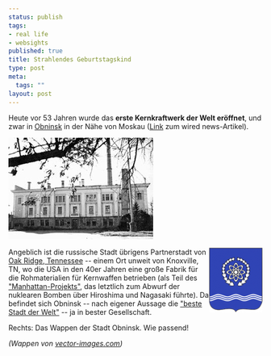 ```yaml
--- 
status: publish
tags: 
- real life
- websights
published: true
title: Strahlendes Geburtstagskind
type: post
meta: 
  tags: ""
layout: post
---
```

Heute vor 53 Jahren wurde das <strong>erste Kernkraftwerk der Welt eröffnet</strong>, und zwar in <a href="http://de.wikipedia.org/wiki/Obninsk">Obninsk</a> in der Nähe von Moskau (<a href="http://www.wired.com/science/discoveries/news/2007/06/dayintech_0627">Link</a> zum wired news-Artikel).

<img src='/media/wp/2007/06/obninsk-powerplant.jpg' alt='Obninsk Power Plant; picture courtesy of ictj.org' />

<a href="http://commons.wikimedia.org/wiki/Image:Coat_of_Arms_of_Obninsk_%28Kaluga_oblast%29_proposal_%282003_N2%29.png"><img src='/media/wp/2007/06/obninsk-wappen.thumbnail.png' alt='Wappen von Obninsk' class="alignright" align="right" /></a>Angeblich ist die russische Stadt übrigens Partnerstadt von <a href="http://en.wikipedia.org/wiki/Oak_Ridge%2C_Tennessee">Oak Ridge, Tennessee</a> -- einem Ort unweit von Knoxville, TN, wo die USA in den 40er Jahren eine große Fabrik für die Rohmaterialien für Kernwaffen betrieben (als Teil des <a href="http://de.wikipedia.org/wiki/Manhattan-Projekt">"Manhattan-Projekts"</a>, das letztlich zum Abwurf der nuklearen Bomben über Hiroshima und Nagasaki führte). Da befindet sich Obninsk -- nach eigener Aussage die <a href="http://www.obninsk.ru/eng/">"beste Stadt der Welt"</a> -- ja in bester Gesellschaft.

Rechts: Das Wappen der Stadt Obninsk. Wie passend!

<em>(Wappen von <a href="http://www.vector-images.com/">vector-images.com</a>)</em>
